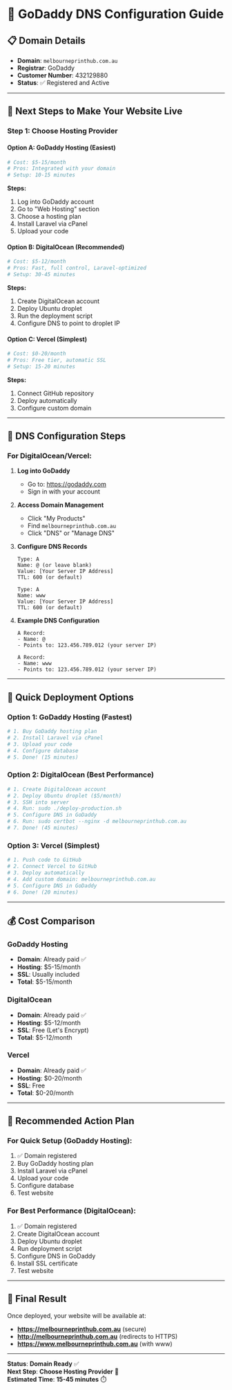 # 🔧 **GoDaddy DNS Configuration Guide**

## 📋 **Domain Details**
- **Domain**: `melbourneprinthub.com.au`
- **Registrar**: GoDaddy
- **Customer Number**: 432129880
- **Status**: ✅ Registered and Active

---

## 🎯 **Next Steps to Make Your Website Live**

### **Step 1: Choose Hosting Provider**

#### **Option A: GoDaddy Hosting (Easiest)**
```bash
# Cost: $5-15/month
# Pros: Integrated with your domain
# Setup: 10-15 minutes
```

**Steps:**
1. Log into GoDaddy account
2. Go to "Web Hosting" section
3. Choose a hosting plan
4. Install Laravel via cPanel
5. Upload your code

#### **Option B: DigitalOcean (Recommended)**
```bash
# Cost: $5-12/month
# Pros: Fast, full control, Laravel-optimized
# Setup: 30-45 minutes
```

**Steps:**
1. Create DigitalOcean account
2. Deploy Ubuntu droplet
3. Run the deployment script
4. Configure DNS to point to droplet IP

#### **Option C: Vercel (Simplest)**
```bash
# Cost: $0-20/month
# Pros: Free tier, automatic SSL
# Setup: 15-20 minutes
```

**Steps:**
1. Connect GitHub repository
2. Deploy automatically
3. Configure custom domain

---

## 🔧 **DNS Configuration Steps**

### **For DigitalOcean/Vercel:**

1. **Log into GoDaddy**
   - Go to: https://godaddy.com
   - Sign in with your account

2. **Access Domain Management**
   - Click "My Products"
   - Find `melbourneprinthub.com.au`
   - Click "DNS" or "Manage DNS"

3. **Configure DNS Records**
   ```
   Type: A
   Name: @ (or leave blank)
   Value: [Your Server IP Address]
   TTL: 600 (or default)
   
   Type: A
   Name: www
   Value: [Your Server IP Address]
   TTL: 600 (or default)
   ```

4. **Example DNS Configuration**
   ```
   A Record:
   - Name: @
   - Points to: 123.456.789.012 (your server IP)
   
   A Record:
   - Name: www
   - Points to: 123.456.789.012 (your server IP)
   ```

---

## 🚀 **Quick Deployment Options**

### **Option 1: GoDaddy Hosting (Fastest)**
```bash
# 1. Buy GoDaddy hosting plan
# 2. Install Laravel via cPanel
# 3. Upload your code
# 4. Configure database
# 5. Done! (15 minutes)
```

### **Option 2: DigitalOcean (Best Performance)**
```bash
# 1. Create DigitalOcean account
# 2. Deploy Ubuntu droplet ($5/month)
# 3. SSH into server
# 4. Run: sudo ./deploy-production.sh
# 5. Configure DNS in GoDaddy
# 6. Run: sudo certbot --nginx -d melbourneprinthub.com.au
# 7. Done! (45 minutes)
```

### **Option 3: Vercel (Simplest)**
```bash
# 1. Push code to GitHub
# 2. Connect Vercel to GitHub
# 3. Deploy automatically
# 4. Add custom domain: melbourneprinthub.com.au
# 5. Configure DNS in GoDaddy
# 6. Done! (20 minutes)
```

---

## 💰 **Cost Comparison**

### **GoDaddy Hosting**
- **Domain**: Already paid ✅
- **Hosting**: $5-15/month
- **SSL**: Usually included
- **Total**: $5-15/month

### **DigitalOcean**
- **Domain**: Already paid ✅
- **Hosting**: $5-12/month
- **SSL**: Free (Let's Encrypt)
- **Total**: $5-12/month

### **Vercel**
- **Domain**: Already paid ✅
- **Hosting**: $0-20/month
- **SSL**: Free
- **Total**: $0-20/month

---

## 🎯 **Recommended Action Plan**

### **For Quick Setup (GoDaddy Hosting):**
1. ✅ Domain registered
2. Buy GoDaddy hosting plan
3. Install Laravel via cPanel
4. Upload your code
5. Configure database
6. Test website

### **For Best Performance (DigitalOcean):**
1. ✅ Domain registered
2. Create DigitalOcean account
3. Deploy Ubuntu droplet
4. Run deployment script
5. Configure DNS in GoDaddy
6. Install SSL certificate
7. Test website

---

## 📱 **Final Result**

Once deployed, your website will be available at:
- **https://melbourneprinthub.com.au** (secure)
- **http://melbourneprinthub.com.au** (redirects to HTTPS)
- **https://www.melbourneprinthub.com.au** (with www)

---

**Status**: **Domain Ready** ✅  
**Next Step**: **Choose Hosting Provider** 🚀  
**Estimated Time**: **15-45 minutes** ⏱️
